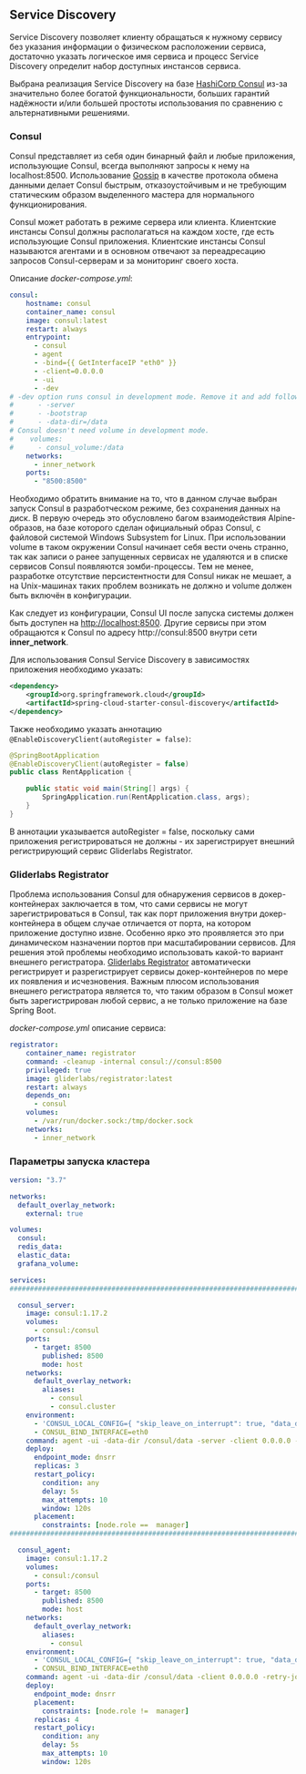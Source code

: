 ## Service Discovery

Service Discovery позволяет клиенту обращаться к нужному сервису без указания информации о физическом расположении сервиса, достаточно указать логическое имя сервиса и процесс Service Discovery определит набор доступных инстансов сервиса.

Выбрана реализация Service Discovery на базе [HashiCorp Consul](https://www.consul.io/) из-за значительно более богатой функциональности, больших гарантий надёжности и/или большей простоты использования по сравнению с альтернативными решениями.

### Consul

Consul представляет из себя один бинарный файл и любые приложения, использующие Consul, всегда выполняют запросы к нему на localhost:8500. Использование [Gossip](https://en.wikipedia.org/wiki/Gossip_protocol) в качестве протокола обмена данными делает Consul быстрым, отказоустойчивым и не требующим статическим образом выделенного мастера для нормального функционирования.

Consul может работать в режиме сервера или клиента. Клиентские инстансы Consul должны располагаться на каждом хосте, где есть использующие Consul приложения. Клиентские инстансы Consul называются агентами и в основном отвечают за переадресацию запросов Consul-серверам и за мониторинг своего хоста.

Описание *docker-compose.yml*:

```yaml
consul:
    hostname: consul
    container_name: consul
    image: consul:latest
    restart: always
    entrypoint:
      - consul
      - agent
      - -bind={{ GetInterfaceIP "eth0" }}
      - -client=0.0.0.0
      - -ui
      - -dev
# -dev option runs consul in development mode. Remove it and add following options to run consul in production.
#      - -server
#      - -bootstrap
#      - -data-dir=/data
# Consul doesn't need volume in development mode.
#    volumes:
#      - consul_volume:/data
    networks:
      - inner_network
    ports:
      - "8500:8500"
```

Необходимо обратить внимание на то, что в данном случае выбран запуск Consul в разработческом режиме, без сохранения данных на диск. В первую очередь это обусловлено багом взаимодействия Alpine-образов, на базе которого сделан официальный образ Consul, с файловой системой Windows Subsystem for Linux. При использовании volume в таком окружении Consul начинает себя вести очень странно, так как записи о ранее запущенных сервисах не удаляются и в списке сервисов Consul появляются зомби-процессы. Тем не менее, разработке отсутствие персистентности для Consul никак не мешает, а на Unix-машинах таких проблем возникать не должно и volume должен быть включён в конфигурации.

Как следует из конфигурации, Consul UI после запуска системы должен быть доступен на [http://localhost:8500](http://localhost:8500/). Другие сервисы при этом обращаются к Consul по адресу http://consul:8500 внутри сети **inner_network**.

Для использования Consul Service Discovery в зависимостях приложения необходимо указать:

```xml
<dependency>
	<groupId>org.springframework.cloud</groupId>
    <artifactId>spring-cloud-starter-consul-discovery</artifactId>
</dependency>
```

Также необходимо указать аннотацию `@EnableDiscoveryClient(autoRegister = false)`:

```java
@SpringBootApplication
@EnableDiscoveryClient(autoRegister = false)
public class RentApplication {

    public static void main(String[] args) {
        SpringApplication.run(RentApplication.class, args);
    }
}
```

В аннотации указывается autoRegister = false, поскольку сами приложения регистрироваться не должны - их зарегистрирует
внешний регистрирующий сервис Gliderlabs Registrator.

### Gliderlabs Registrator
Проблема использования Consul для обнаружения сервисов в докер-контейнерах заключается в том, что сами сервисы не могут зарегистрироваться в Consul, так как порт приложения внутри докер-контейнера в общем случае отличается от порта, на котором приложение доступно извне. Особенно ярко это проявляется это при динамическом назначении портов при масштабировании сервисов. Для решения этой проблемы необходимо использовать какой-то вариант внешнего регистратора. [Gliderlabs Registrator](https://gliderlabs.github.io/registrator/latest/) автоматически регистрирует и разрегистрирует сервисы докер-контейнеров по мере их появления и исчезновения. Важным плюсом использования внешнего регистратора является то, что таким образом в Consul может быть зарегистрирован любой сервис, а не только приложение на базе Spring Boot.

*docker-compose.yml* описание сервиса:

```yaml
registrator:
    container_name: registrator
    command: -cleanup -internal consul://consul:8500
    privileged: true
    image: gliderlabs/registrator:latest
    restart: always
    depends_on:
      - consul
    volumes:
      - /var/run/docker.sock:/tmp/docker.sock
    networks:
      - inner_network
```

### Параметры запуска кластера

``` yaml
version: "3.7"

networks:
  default_overlay_network:
    external: true

volumes:
  consul:
  redis_data:
  elastic_data:
  grafana_volume:

services:       
###################################################################################

  consul_server:
    image: consul:1.17.2
    volumes:
      - consul:/consul
    ports:
      - target: 8500
        published: 8500
        mode: host
    networks:
      default_overlay_network:
        aliases:
          - consul
          - consul.cluster
    environment:
      - 'CONSUL_LOCAL_CONFIG={ "skip_leave_on_interrupt": true, "data_dir":"/consul/data", "server":true }'
      - CONSUL_BIND_INTERFACE=eth0 
    command: agent -ui -data-dir /consul/data -server -client 0.0.0.0 -bootstrap-expect=3 -retry-join consul.cluster
    deploy:
      endpoint_mode: dnsrr
      replicas: 3
      restart_policy:
        condition: any
        delay: 5s
        max_attempts: 10
        window: 120s
      placement:
        constraints: [node.role ==  manager]
###################################################################################

  consul_agent:
    image: consul:1.17.2
    volumes:
      - consul:/consul
    ports:
      - target: 8500
        published: 8500
        mode: host
    networks:
      default_overlay_network:
        aliases:
          - consul
    environment:
      - 'CONSUL_LOCAL_CONFIG={ "skip_leave_on_interrupt": true, "data_dir":"/consul/data"}'
      - CONSUL_BIND_INTERFACE=eth0 
    command: agent -ui -data-dir /consul/data -client 0.0.0.0 -retry-join consul.cluster
    deploy:
      endpoint_mode: dnsrr
      placement:
        constraints: [node.role !=  manager]      
      replicas: 4
      restart_policy:
        condition: any
        delay: 5s
        max_attempts: 10
        window: 120s
```